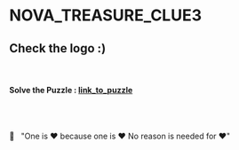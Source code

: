 # NOVA_TREASURE_CLUE3

<html>
<body>
<h2>
Check the logo :)
</h2>
<br>
<h4>Solve the Puzzle : <span><a href="https://mywordle.strivemath.com/?word=wikkzv">link_to_puzzle</a></span></h4>
<br><br>
<footer>
<p>&#127937; &nbsp;
"One is &hearts;
because one is &hearts;
No reason is needed for &hearts;"
</p>
</footer>
</body>
</html>
